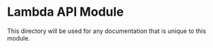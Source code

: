 # Lambda API Module

This directory will be used for any documentation that is unique to this module.
